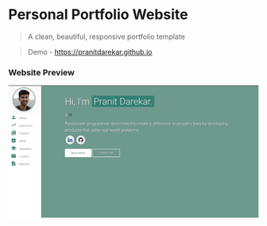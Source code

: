 # Personal Portfolio Website
> A clean, beautiful, responsive portfolio template

> Demo - https://pranitdarekar.github.io

### Website Preview
<p align="center"> 
  <kbd>
    <a href="https://pranitdarekar.github.io" target="_blank"><img src="examples/preview.png">
  </a>
  </kbd>
</p>

